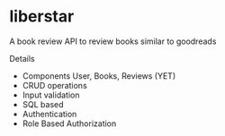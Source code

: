 # liberstar
A book review API to review books similar to goodreads

Details
  - Components User, Books, Reviews (YET)
  - CRUD operations
  - Input validation
  - SQL based
  - Authentication 
  - Role Based Authorization
